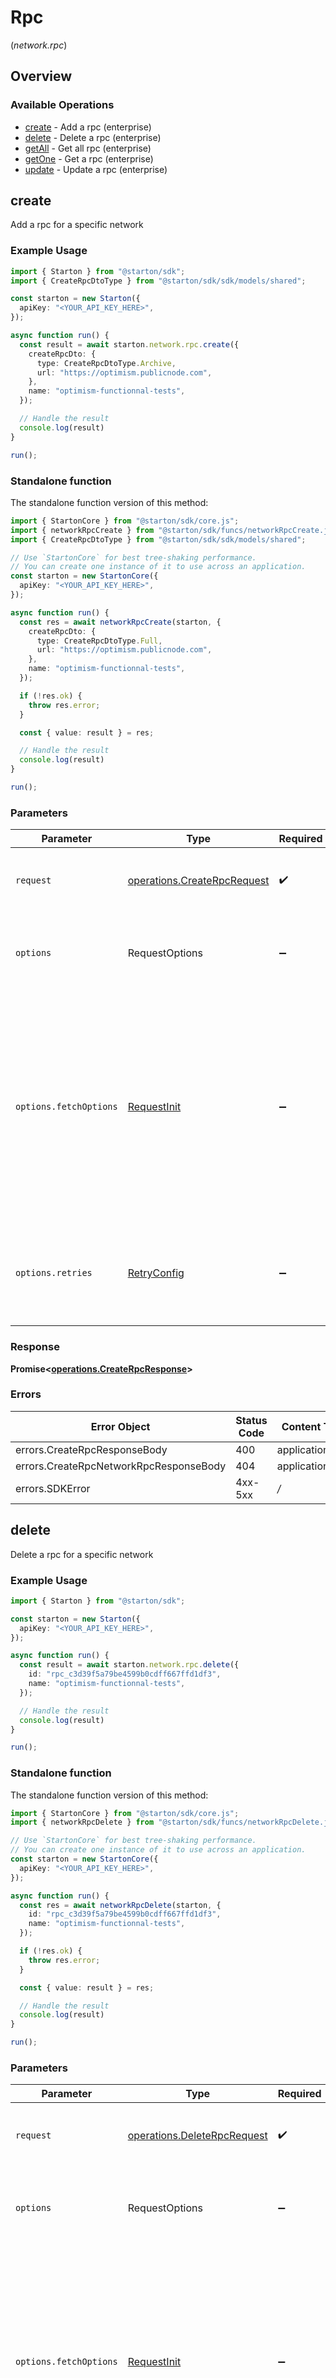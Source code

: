 # Rpc
(*network.rpc*)

## Overview

### Available Operations

* [create](#create) - Add a rpc (enterprise)
* [delete](#delete) - Delete a rpc (enterprise)
* [getAll](#getall) - Get all rpc (enterprise)
* [getOne](#getone) - Get a rpc (enterprise)
* [update](#update) - Update a rpc (enterprise)

## create

Add a rpc for a specific network

### Example Usage

```typescript
import { Starton } from "@starton/sdk";
import { CreateRpcDtoType } from "@starton/sdk/sdk/models/shared";

const starton = new Starton({
  apiKey: "<YOUR_API_KEY_HERE>",
});

async function run() {
  const result = await starton.network.rpc.create({
    createRpcDto: {
      type: CreateRpcDtoType.Archive,
      url: "https://optimism.publicnode.com",
    },
    name: "optimism-functionnal-tests",
  });

  // Handle the result
  console.log(result)
}

run();
```

### Standalone function

The standalone function version of this method:

```typescript
import { StartonCore } from "@starton/sdk/core.js";
import { networkRpcCreate } from "@starton/sdk/funcs/networkRpcCreate.js";
import { CreateRpcDtoType } from "@starton/sdk/sdk/models/shared";

// Use `StartonCore` for best tree-shaking performance.
// You can create one instance of it to use across an application.
const starton = new StartonCore({
  apiKey: "<YOUR_API_KEY_HERE>",
});

async function run() {
  const res = await networkRpcCreate(starton, {
    createRpcDto: {
      type: CreateRpcDtoType.Full,
      url: "https://optimism.publicnode.com",
    },
    name: "optimism-functionnal-tests",
  });

  if (!res.ok) {
    throw res.error;
  }

  const { value: result } = res;

  // Handle the result
  console.log(result)
}

run();
```

### Parameters

| Parameter                                                                                                                                                                      | Type                                                                                                                                                                           | Required                                                                                                                                                                       | Description                                                                                                                                                                    |
| ------------------------------------------------------------------------------------------------------------------------------------------------------------------------------ | ------------------------------------------------------------------------------------------------------------------------------------------------------------------------------ | ------------------------------------------------------------------------------------------------------------------------------------------------------------------------------ | ------------------------------------------------------------------------------------------------------------------------------------------------------------------------------ |
| `request`                                                                                                                                                                      | [operations.CreateRpcRequest](../../sdk/models/operations/createrpcrequest.md)                                                                                                 | :heavy_check_mark:                                                                                                                                                             | The request object to use for the request.                                                                                                                                     |
| `options`                                                                                                                                                                      | RequestOptions                                                                                                                                                                 | :heavy_minus_sign:                                                                                                                                                             | Used to set various options for making HTTP requests.                                                                                                                          |
| `options.fetchOptions`                                                                                                                                                         | [RequestInit](https://developer.mozilla.org/en-US/docs/Web/API/Request/Request#options)                                                                                        | :heavy_minus_sign:                                                                                                                                                             | Options that are passed to the underlying HTTP request. This can be used to inject extra headers for examples. All `Request` options, except `method` and `body`, are allowed. |
| `options.retries`                                                                                                                                                              | [RetryConfig](../../lib/utils/retryconfig.md)                                                                                                                                  | :heavy_minus_sign:                                                                                                                                                             | Enables retrying HTTP requests under certain failure conditions.                                                                                                               |

### Response

**Promise\<[operations.CreateRpcResponse](../../sdk/models/operations/createrpcresponse.md)\>**

### Errors

| Error Object                           | Status Code                            | Content Type                           |
| -------------------------------------- | -------------------------------------- | -------------------------------------- |
| errors.CreateRpcResponseBody           | 400                                    | application/json                       |
| errors.CreateRpcNetworkRpcResponseBody | 404                                    | application/json                       |
| errors.SDKError                        | 4xx-5xx                                | */*                                    |


## delete

Delete a rpc for a specific network

### Example Usage

```typescript
import { Starton } from "@starton/sdk";

const starton = new Starton({
  apiKey: "<YOUR_API_KEY_HERE>",
});

async function run() {
  const result = await starton.network.rpc.delete({
    id: "rpc_c3d39f5a79be4599b0cdff667ffd1df3",
    name: "optimism-functionnal-tests",
  });

  // Handle the result
  console.log(result)
}

run();
```

### Standalone function

The standalone function version of this method:

```typescript
import { StartonCore } from "@starton/sdk/core.js";
import { networkRpcDelete } from "@starton/sdk/funcs/networkRpcDelete.js";

// Use `StartonCore` for best tree-shaking performance.
// You can create one instance of it to use across an application.
const starton = new StartonCore({
  apiKey: "<YOUR_API_KEY_HERE>",
});

async function run() {
  const res = await networkRpcDelete(starton, {
    id: "rpc_c3d39f5a79be4599b0cdff667ffd1df3",
    name: "optimism-functionnal-tests",
  });

  if (!res.ok) {
    throw res.error;
  }

  const { value: result } = res;

  // Handle the result
  console.log(result)
}

run();
```

### Parameters

| Parameter                                                                                                                                                                      | Type                                                                                                                                                                           | Required                                                                                                                                                                       | Description                                                                                                                                                                    |
| ------------------------------------------------------------------------------------------------------------------------------------------------------------------------------ | ------------------------------------------------------------------------------------------------------------------------------------------------------------------------------ | ------------------------------------------------------------------------------------------------------------------------------------------------------------------------------ | ------------------------------------------------------------------------------------------------------------------------------------------------------------------------------ |
| `request`                                                                                                                                                                      | [operations.DeleteRpcRequest](../../sdk/models/operations/deleterpcrequest.md)                                                                                                 | :heavy_check_mark:                                                                                                                                                             | The request object to use for the request.                                                                                                                                     |
| `options`                                                                                                                                                                      | RequestOptions                                                                                                                                                                 | :heavy_minus_sign:                                                                                                                                                             | Used to set various options for making HTTP requests.                                                                                                                          |
| `options.fetchOptions`                                                                                                                                                         | [RequestInit](https://developer.mozilla.org/en-US/docs/Web/API/Request/Request#options)                                                                                        | :heavy_minus_sign:                                                                                                                                                             | Options that are passed to the underlying HTTP request. This can be used to inject extra headers for examples. All `Request` options, except `method` and `body`, are allowed. |
| `options.retries`                                                                                                                                                              | [RetryConfig](../../lib/utils/retryconfig.md)                                                                                                                                  | :heavy_minus_sign:                                                                                                                                                             | Enables retrying HTTP requests under certain failure conditions.                                                                                                               |

### Response

**Promise\<[operations.DeleteRpcResponse](../../sdk/models/operations/deleterpcresponse.md)\>**

### Errors

| Error Object                           | Status Code                            | Content Type                           |
| -------------------------------------- | -------------------------------------- | -------------------------------------- |
| errors.DeleteRpcResponseBody           | 400                                    | application/json                       |
| errors.DeleteRpcNetworkRpcResponseBody | 404                                    | application/json                       |
| errors.SDKError                        | 4xx-5xx                                | */*                                    |


## getAll

Return all rpc for a specific network

### Example Usage

```typescript
import { Starton } from "@starton/sdk";

const starton = new Starton({
  apiKey: "<YOUR_API_KEY_HERE>",
});

async function run() {
  const result = await starton.network.rpc.getAll({
    limit: 20,
    name: "optimism-functionnal-tests",
    page: 0,
  });

  for await (const page of result) {
    // handle page
  }
}

run();
```

### Standalone function

The standalone function version of this method:

```typescript
import { StartonCore } from "@starton/sdk/core.js";
import { networkRpcGetAll } from "@starton/sdk/funcs/networkRpcGetAll.js";

// Use `StartonCore` for best tree-shaking performance.
// You can create one instance of it to use across an application.
const starton = new StartonCore({
  apiKey: "<YOUR_API_KEY_HERE>",
});

async function run() {
  const res = await networkRpcGetAll(starton, {
    limit: 20,
    name: "optimism-functionnal-tests",
    page: 0,
  });

  if (!res.ok) {
    throw res.error;
  }

  const { value: result } = res;

  for await (const page of result) {
    // handle page
  }
}

run();
```

### Parameters

| Parameter                                                                                                                                                                      | Type                                                                                                                                                                           | Required                                                                                                                                                                       | Description                                                                                                                                                                    |
| ------------------------------------------------------------------------------------------------------------------------------------------------------------------------------ | ------------------------------------------------------------------------------------------------------------------------------------------------------------------------------ | ------------------------------------------------------------------------------------------------------------------------------------------------------------------------------ | ------------------------------------------------------------------------------------------------------------------------------------------------------------------------------ |
| `request`                                                                                                                                                                      | [operations.GetAllRpcRequest](../../sdk/models/operations/getallrpcrequest.md)                                                                                                 | :heavy_check_mark:                                                                                                                                                             | The request object to use for the request.                                                                                                                                     |
| `options`                                                                                                                                                                      | RequestOptions                                                                                                                                                                 | :heavy_minus_sign:                                                                                                                                                             | Used to set various options for making HTTP requests.                                                                                                                          |
| `options.fetchOptions`                                                                                                                                                         | [RequestInit](https://developer.mozilla.org/en-US/docs/Web/API/Request/Request#options)                                                                                        | :heavy_minus_sign:                                                                                                                                                             | Options that are passed to the underlying HTTP request. This can be used to inject extra headers for examples. All `Request` options, except `method` and `body`, are allowed. |
| `options.retries`                                                                                                                                                              | [RetryConfig](../../lib/utils/retryconfig.md)                                                                                                                                  | :heavy_minus_sign:                                                                                                                                                             | Enables retrying HTTP requests under certain failure conditions.                                                                                                               |

### Response

**Promise\<[operations.GetAllRpcResponse](../../sdk/models/operations/getallrpcresponse.md)\>**

### Errors

| Error Object                 | Status Code                  | Content Type                 |
| ---------------------------- | ---------------------------- | ---------------------------- |
| errors.GetAllRpcResponseBody | 400                          | application/json             |
| errors.SDKError              | 4xx-5xx                      | */*                          |


## getOne

Return a specific rpc for a specific network

### Example Usage

```typescript
import { Starton } from "@starton/sdk";

const starton = new Starton({
  apiKey: "<YOUR_API_KEY_HERE>",
});

async function run() {
  const result = await starton.network.rpc.getOne({
    id: "rpc_7fb8f5ed4f1f4f06a18d86f78676d71d",
    name: "optimism-functionnal-tests",
  });

  // Handle the result
  console.log(result)
}

run();
```

### Standalone function

The standalone function version of this method:

```typescript
import { StartonCore } from "@starton/sdk/core.js";
import { networkRpcGetOne } from "@starton/sdk/funcs/networkRpcGetOne.js";

// Use `StartonCore` for best tree-shaking performance.
// You can create one instance of it to use across an application.
const starton = new StartonCore({
  apiKey: "<YOUR_API_KEY_HERE>",
});

async function run() {
  const res = await networkRpcGetOne(starton, {
    id: "rpc_7fb8f5ed4f1f4f06a18d86f78676d71d",
    name: "optimism-functionnal-tests",
  });

  if (!res.ok) {
    throw res.error;
  }

  const { value: result } = res;

  // Handle the result
  console.log(result)
}

run();
```

### Parameters

| Parameter                                                                                                                                                                      | Type                                                                                                                                                                           | Required                                                                                                                                                                       | Description                                                                                                                                                                    |
| ------------------------------------------------------------------------------------------------------------------------------------------------------------------------------ | ------------------------------------------------------------------------------------------------------------------------------------------------------------------------------ | ------------------------------------------------------------------------------------------------------------------------------------------------------------------------------ | ------------------------------------------------------------------------------------------------------------------------------------------------------------------------------ |
| `request`                                                                                                                                                                      | [operations.GetOneRpcRequest](../../sdk/models/operations/getonerpcrequest.md)                                                                                                 | :heavy_check_mark:                                                                                                                                                             | The request object to use for the request.                                                                                                                                     |
| `options`                                                                                                                                                                      | RequestOptions                                                                                                                                                                 | :heavy_minus_sign:                                                                                                                                                             | Used to set various options for making HTTP requests.                                                                                                                          |
| `options.fetchOptions`                                                                                                                                                         | [RequestInit](https://developer.mozilla.org/en-US/docs/Web/API/Request/Request#options)                                                                                        | :heavy_minus_sign:                                                                                                                                                             | Options that are passed to the underlying HTTP request. This can be used to inject extra headers for examples. All `Request` options, except `method` and `body`, are allowed. |
| `options.retries`                                                                                                                                                              | [RetryConfig](../../lib/utils/retryconfig.md)                                                                                                                                  | :heavy_minus_sign:                                                                                                                                                             | Enables retrying HTTP requests under certain failure conditions.                                                                                                               |

### Response

**Promise\<[operations.GetOneRpcResponse](../../sdk/models/operations/getonerpcresponse.md)\>**

### Errors

| Error Object                           | Status Code                            | Content Type                           |
| -------------------------------------- | -------------------------------------- | -------------------------------------- |
| errors.GetOneRpcResponseBody           | 400                                    | application/json                       |
| errors.GetOneRpcNetworkRpcResponseBody | 404                                    | application/json                       |
| errors.SDKError                        | 4xx-5xx                                | */*                                    |


## update

Update a specific rpc for a specific network

### Example Usage

```typescript
import { Starton } from "@starton/sdk";

const starton = new Starton({
  apiKey: "<YOUR_API_KEY_HERE>",
});

async function run() {
  const result = await starton.network.rpc.update({
    updateRpcDto: {
      url: "https://optimism.publicnode.com",
    },
    id: "rpc_7fb8f5ed4f1f4f06a18d86f78676d71d",
    name: "optimism-functionnal-tests",
  });

  // Handle the result
  console.log(result)
}

run();
```

### Standalone function

The standalone function version of this method:

```typescript
import { StartonCore } from "@starton/sdk/core.js";
import { networkRpcUpdate } from "@starton/sdk/funcs/networkRpcUpdate.js";

// Use `StartonCore` for best tree-shaking performance.
// You can create one instance of it to use across an application.
const starton = new StartonCore({
  apiKey: "<YOUR_API_KEY_HERE>",
});

async function run() {
  const res = await networkRpcUpdate(starton, {
    updateRpcDto: {
      url: "https://optimism.publicnode.com",
    },
    id: "rpc_7fb8f5ed4f1f4f06a18d86f78676d71d",
    name: "optimism-functionnal-tests",
  });

  if (!res.ok) {
    throw res.error;
  }

  const { value: result } = res;

  // Handle the result
  console.log(result)
}

run();
```

### Parameters

| Parameter                                                                                                                                                                      | Type                                                                                                                                                                           | Required                                                                                                                                                                       | Description                                                                                                                                                                    |
| ------------------------------------------------------------------------------------------------------------------------------------------------------------------------------ | ------------------------------------------------------------------------------------------------------------------------------------------------------------------------------ | ------------------------------------------------------------------------------------------------------------------------------------------------------------------------------ | ------------------------------------------------------------------------------------------------------------------------------------------------------------------------------ |
| `request`                                                                                                                                                                      | [operations.UpdateRpcRequest](../../sdk/models/operations/updaterpcrequest.md)                                                                                                 | :heavy_check_mark:                                                                                                                                                             | The request object to use for the request.                                                                                                                                     |
| `options`                                                                                                                                                                      | RequestOptions                                                                                                                                                                 | :heavy_minus_sign:                                                                                                                                                             | Used to set various options for making HTTP requests.                                                                                                                          |
| `options.fetchOptions`                                                                                                                                                         | [RequestInit](https://developer.mozilla.org/en-US/docs/Web/API/Request/Request#options)                                                                                        | :heavy_minus_sign:                                                                                                                                                             | Options that are passed to the underlying HTTP request. This can be used to inject extra headers for examples. All `Request` options, except `method` and `body`, are allowed. |
| `options.retries`                                                                                                                                                              | [RetryConfig](../../lib/utils/retryconfig.md)                                                                                                                                  | :heavy_minus_sign:                                                                                                                                                             | Enables retrying HTTP requests under certain failure conditions.                                                                                                               |

### Response

**Promise\<[operations.UpdateRpcResponse](../../sdk/models/operations/updaterpcresponse.md)\>**

### Errors

| Error Object                           | Status Code                            | Content Type                           |
| -------------------------------------- | -------------------------------------- | -------------------------------------- |
| errors.UpdateRpcResponseBody           | 400                                    | application/json                       |
| errors.UpdateRpcNetworkRpcResponseBody | 404                                    | application/json                       |
| errors.SDKError                        | 4xx-5xx                                | */*                                    |
